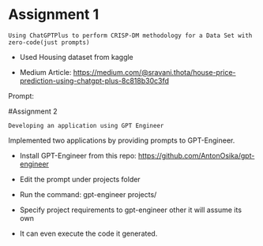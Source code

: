 
# Assignment 1

`Using ChatGPTPlus to perform CRISP-DM methodology for a Data Set with zero-code(just prompts)`
 
 * Used Housing dataset from kaggle

 * Medium Article: https://medium.com/@sravani.thota/house-price-prediction-using-chatgpt-plus-8c818b30c3fd

Prompt:




#Assignment 2

`Developing an application using GPT Engineer`

Implemented two applications by providing prompts to GPT-Engineer.

* Install GPT-Engineer from this repo: https://github.com/AntonOsika/gpt-engineer

* Edit the prompt under projects folder

* Run the command: gpt-engineer projects/<example>

* Specify project requirements to gpt-engineer other it will assume its own

* It can even execute the code it generated.
